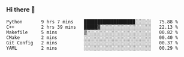 ### Hi there 👋

<!--START_SECTION:waka-->

```text
Python       9 hrs 7 mins    ███████████████████░░░░░░   75.88 %
C++          2 hrs 39 mins   █████▓░░░░░░░░░░░░░░░░░░░   22.13 %
Makefile     5 mins          ▒░░░░░░░░░░░░░░░░░░░░░░░░   00.82 %
CMake        2 mins          ░░░░░░░░░░░░░░░░░░░░░░░░░   00.40 %
Git Config   2 mins          ░░░░░░░░░░░░░░░░░░░░░░░░░   00.37 %
YAML         2 mins          ░░░░░░░░░░░░░░░░░░░░░░░░░   00.29 %
```

<!--END_SECTION:waka-->
